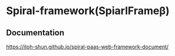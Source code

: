 # Spiral-framework(SpiarlFrameβ)

## Documentation

https://itoh-shun.github.io/spiral-paas-web-framework-document/